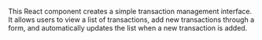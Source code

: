 This React component creates a simple transaction management interface. It allows users to view a list of transactions, add new transactions through a form, and automatically updates the list when a new transaction is added.

